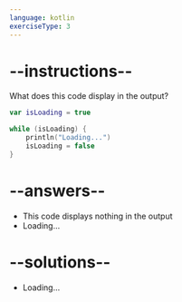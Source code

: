 ```yaml
---
language: kotlin
exerciseType: 3
---
```


# --instructions--

What does this code display in the output?
```kotlin
var isLoading = true

while (isLoading) {
    println("Loading...")
    isLoading = false
}
```

# --answers--

- This code displays nothing in the output
- Loading...

# --solutions--

- Loading...
